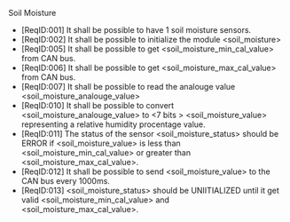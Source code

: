 Soil Moisture
* [ReqID:001] It shall be possible to have 1 soil moisture sensors.
* [ReqID:002] It shall be possible to initialize the module <soil_moisture>
* [ReqID:005] It shall be possible to get <soil_moisture_min_cal_value> from CAN bus.
* [ReqID:006] It shall be possible to get <soil_moisture_max_cal_value> from CAN bus.
* [ReqID:007] It shall be possible to read the <integer> analouge value <soil_moisture_analouge_value>
* [ReqID:010] It shall be possible to convert <soil_moisture_analouge_value> to <7 bits > <soil_moisture_value> representing a relative humidity procentage value. 
* [ReqID:011] The status of the sensor <soil_moisture_status> should be ERROR if <soil_moisture_value> is less than  <soil_moisture_min_cal_value>  or greater than <soil_moisture_max_cal_value>.
* [ReqID:012] It shall be possible to send <soil_moisture_value> to the CAN bus every 1000ms.
* [ReqID:013] <soil_moisture_status> should be UNIITIALIZED until it get valid  <soil_moisture_min_cal_value> and <soil_moisture_max_cal_value>. 
